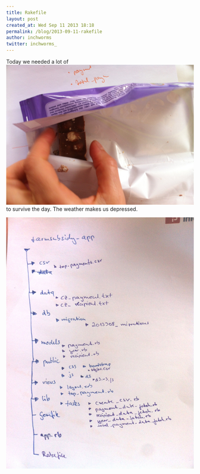 ```yaml
---
title: Rakefile
layout: post
created_at: Wed Sep 11 2013 18:18
permalink: /blog/2013-09-11-rakefile
author: inchworms
twitter: inchworms_
---
```


Today we needed a lot of
![chocolade](/images/chocolade.jpg)
to survive the day. The weather makes us depressed.


![strucure](/images/structure.jpg)
